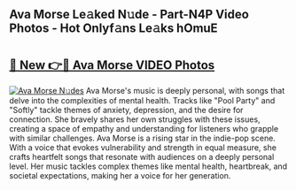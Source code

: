 ## Ava Morse Le𝚊ked N𝚞de - Part-N4P Video Photos - Hot Onlyf𝚊ns Le𝚊ks hOmuE

# <h2><a href="http://ab97861.deff.icu/?id=Ava+Morse">🔗 New 👉🔴 Ava Morse VIDEO Photos</a></h2>

[![Ava Morse N𝚞des](https://i.imgur.com/rIISA9y.gif)](http://ab97861.deff.icu/?id=Ava+Morse)
Ava Morse's music is deeply personal, with songs that delve into the complexities of mental health. Tracks like "Pool Party" and "Softly" tackle themes of anxiety, depression, and the desire for connection. She bravely shares her own struggles with these issues, creating a space of empathy and understanding for listeners who grapple with similar challenges. Ava Morse is a rising star in the indie-pop scene. With a voice that evokes vulnerability and strength in equal measure, she crafts heartfelt songs that resonate with audiences on a deeply personal level. Her music tackles complex themes like mental health, heartbreak, and societal expectations, making her a voice for her generation.
